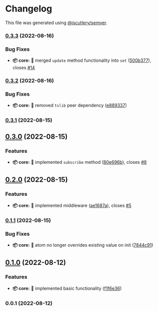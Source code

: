 # Changelog

This file was generated using [@jscutlery/semver](https://github.com/jscutlery/semver).

### [0.3.3](https://github.com/TClark1011/atomic-storage/compare/core-0.3.2...core-0.3.3) (2022-08-16)


### Bug Fixes

* **📦 core:** 🐛 merged `update` method functionality into `set` ([500b377](https://github.com/TClark1011/atomic-storage/commit/500b377d020b83eba2de798c3632dcb61fcb6b71)), closes [#14](https://github.com/TClark1011/atomic-storage/issues/14)

### [0.3.2](https://github.com/TClark1011/atomic-storage/compare/core-0.3.1...core-0.3.2) (2022-08-16)


### Bug Fixes

* **📦 core:** 🐛 removed `tslib` peer dependency ([e889337](https://github.com/TClark1011/atomic-storage/commit/e88933737caa84df06e79db856c07b84023c05a0))

### [0.3.1](https://github.com/TClark1011/atomic-storage/compare/core-0.3.0...core-0.3.1) (2022-08-15)

## [0.3.0](https://github.com/TClark1011/atomic-storage/compare/core-0.2.0...core-0.3.0) (2022-08-15)


### Features

* **📦 core:** 🎸 implemented `subscribe` method ([80e696b](https://github.com/TClark1011/atomic-storage/commit/80e696b02e3f7c9c2e2b0997e32ed8b5197a4e95)), closes [#8](https://github.com/TClark1011/atomic-storage/issues/8)

## [0.2.0](https://github.com/TClark1011/atomic-storage/compare/core-0.1.1...core-0.2.0) (2022-08-15)


### Features

* **📦 core:** 🎸 implemented middleware ([ae1687a](https://github.com/TClark1011/atomic-storage/commit/ae1687a2f337691ed7c2c0f25625385027af4a5c)), closes [#5](https://github.com/TClark1011/atomic-storage/issues/5)

### [0.1.1](https://github.com/TClark1011/atomic-storage/compare/core-0.1.0...core-0.1.1) (2022-08-15)


### Bug Fixes

* **📦 core:** 🐛 atom no longer overrides existing value on init ([7844c91](https://github.com/TClark1011/atomic-storage/commit/7844c91f22ce1f26be8e98a8012a0084116eefeb))

## [0.1.0](https://github.com/TClark1011/atomic-storage/compare/core-0.0.1...core-0.1.0) (2022-08-12)


### Features

* **📦 core:** 🎸 implemented basic functionality ([f1f6e36](https://github.com/TClark1011/atomic-storage/commit/f1f6e360c8921865a1f8484f923c16e0697938e4))

### 0.0.1 (2022-08-12)

